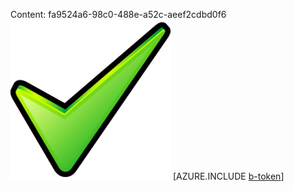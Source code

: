 Content: fa9524a6-98c0-488e-a52c-aeef2cdbd0f6![image](ccc14d9a-a94a-45cd-bdd0-797e5387e730.png)
[AZURE.INCLUDE [b-token](4361a092-a27b-42f0-8029-26c165303cb5.md)]
